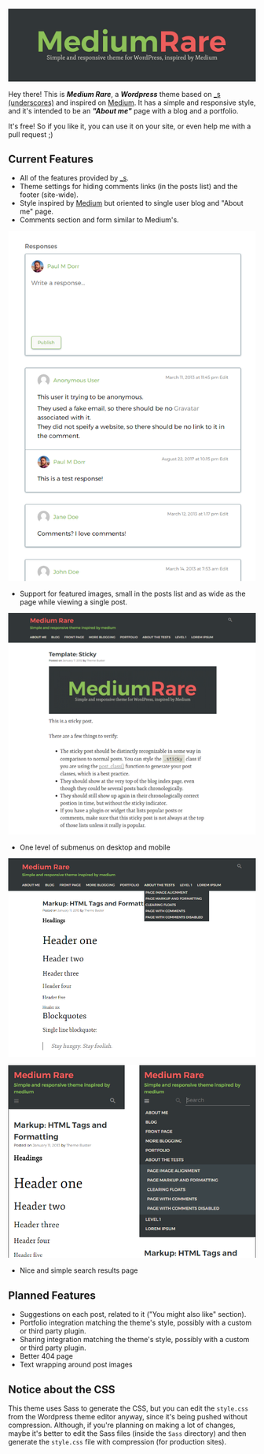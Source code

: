 <p align="center">
  <img src="https://raw.githubusercontent.com/paulmdorr/medium-rare/master/images/Medium%20Rare.png" alt="Logo" />
</p>

Hey there! This is **_Medium Rare_**, a **_Wordpress_** theme based on [_s (underscores)](https://underscores.me/) and inspired on [Medium](https://medium.com/). It has a simple and responsive style, and it's intended to be an **_"About me"_** page with a blog and a portfolio.

It's free! So if you like it, you can use it on your site, or even help me with a pull request ;)

Current Features
------

* All of the features provided by [_s](https://underscores.me/).
* Theme settings for hiding comments links (in the posts list) and the footer (site-wide).
* Style inspired by [Medium](https://medium.com/) but oriented to single user blog and "About me" page.
* Comments section and form similar to Medium's.

<p align="center">
  <img src="https://raw.githubusercontent.com/paulmdorr/medium-rare/master/images/screenshots/comments.png" alt="Comments" />
</p>

* Support for featured images, small in the posts list and as wide as the page while viewing a single post.

<p align="center">
  <img src="https://raw.githubusercontent.com/paulmdorr/medium-rare/master/images/screenshots/featured%20image.png" alt="Featured image" />
</p>

* One level of submenus on desktop and mobile

<p align="center">
  <img src="https://raw.githubusercontent.com/paulmdorr/medium-rare/master/images/screenshots/submenu1.png" alt="Submenus " />
</p>
<p align="center">
  <img src="https://raw.githubusercontent.com/paulmdorr/medium-rare/master/images/screenshots/submenu2.png" alt="Submenus mobile" />
</p>

* Nice and simple search results page

Planned Features
------

* Suggestions on each post, related to it ("You might also like" section).
* Portfolio integration matching the theme's style, possibly with a custom or third party plugin.
* Sharing integration matching the theme's style, possibly with a custom or third party plugin.
* Better 404 page
* Text wrapping around post images

Notice about the CSS
------

This theme uses Sass to generate the CSS, but you can edit the `style.css` from the Wordpress theme editor anyway, since it's being pushed without compression. Although, if you're planning on making a lot of changes, maybe it's better to edit the Sass files (inside the `Sass` directory) and then generate the `style.css` file with compression (for production sites).